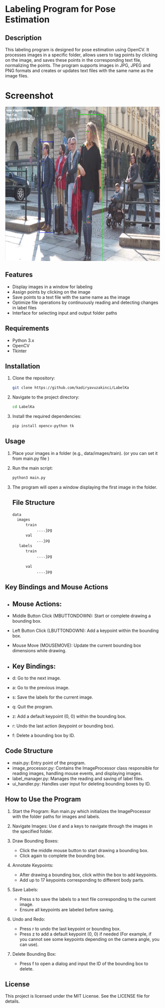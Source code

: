 # Labeling Program for Pose Estimation

## Description

This labeling program is designed for pose estimation using OpenCV. It processes images in a specific folder, allows users to tag points by clicking on the image, and saves these points in the corresponding text file, normalizing the points. The program supports images in JPG, JPEG and PNG formats and creates or updates text files with the same name as the image files.

# Screenshot

<img src="LabelKa.png" alt="alt text" width="800" height="500">

## Features

- Display images in a window for labeling
- Assign points by clicking on the image
- Save points to a text file with the same name as the image
- Optimize file operations by continuously reading and detecting changes in label files
- Interface for selecting input and output folder paths

## Requirements

- Python 3.x
- OpenCV
- Tkinter

## Installation

1. Clone the repository:
   ```sh
   git clone https://github.com/kadiryavuzakinci/LabelKa

2. Navigate to the project directory:
   ```sh
   cd LabelKa

 3. Install the required dependencies:
    ```sh
    pip install opencv-python tk

## Usage

1. Place your images in a folder (e.g., data/images/train). (or you can set it from main.py file ) 

2. Run the main script:
   ```sh
   python3 main.py

3. The program will open a window displaying the first image in the folder.

   ## File Structure
    ```bash
    data
      images
          train
               ....jpg
          val
               ...jpg
       labels
          train
               ....jpg
      
          val
               ....jpg

## Key Bindings and Mouse Actions
 * ## Mouse Actions:

* Middle Button Click (MBUTTONDOWN): Start or complete drawing a bounding box.
* Left Button Click (LBUTTONDOWN): Add a keypoint within the bounding box.
* Mouse Move (MOUSEMOVE): Update the current bounding box dimensions while drawing.

* ## Key Bindings:

* d: Go to the next image.
* a: Go to the previous image.
* s: Save the labels for the current image.
* q: Quit the program.
* z: Add a default keypoint (0, 0) within the bounding box.
* r: Undo the last action (keypoint or bounding box).
* f: Delete a bounding box by ID.

## Code Structure
* main.py: Entry point of the program.
* image_processor.py: Contains the ImageProcessor class responsible for reading images, handling mouse events, and displaying images.
* label_manager.py: Manages the reading and saving of label files.
* ui_handler.py: Handles user input for deleting bounding boxes by ID.


## How to Use the Program
1. Start the Program: Run main.py which initializes the ImageProcessor with the folder paths for images and labels.

2. Navigate Images: Use d and a keys to navigate through the images in the specified folder.

3. Draw Bounding Boxes:

   * Click the middle mouse button to start drawing a bounding box.
   * Click again to complete the bounding box.

4. Annotate Keypoints:

   * After drawing a bounding box, click within the box to add keypoints.
   * Add up to 17 keypoints corresponding to different body parts.

5. Save Labels:

   * Press s to save the labels to a text file corresponding to the current image.
   * Ensure all keypoints are labeled before saving.

6. Undo and Redo:
   * Press r to undo the last keypoint or bounding box.
   * Press z to add a default keypoint (0, 0) if needed (For example, if you cannot see some keypoints depending on the camera angle, you can use).

7. Delete Bounding Box:

   * Press f to open a dialog and input the ID of the bounding box to delete.


## License
 This project is licensed under the MIT License. See the LICENSE file for details.
